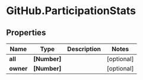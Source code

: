 # GitHub.ParticipationStats

## Properties

Name | Type | Description | Notes
------------ | ------------- | ------------- | -------------
**all** | **[Number]** |  | [optional] 
**owner** | **[Number]** |  | [optional] 



